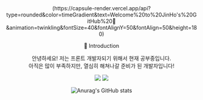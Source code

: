 <div align=center>
(https://capsule-render.vercel.app/api?type=rounded&color=timeGradient&text=Welcome%20to%20JinHo's%20GitHub%20👋&animation=twinkling&fontSize=40&fontAlignY=50&fontAlign=50&height=180)



🙌 Introduction<br>
<p>안녕하세요! 저는 프론트 개발자되기 위해서 현재 공부중입니다.<br>
아직은 많이 부족하지만, 열심히 해쳐나갈 준비가 된 개발자입니다!</p>

<img src="https://img.shields.io/badge/HTML-E34F26?style=flat-square&logo=HTML5&logoColor=white"/> <img src="https://img.shields.io/badge/GitHub-181717?style=flat-square&logo=github&logoColor=white"/>


![Anurag's GitHub stats](https://github-readme-stats.vercel.app/api?username=Jinhomun&show_icons=true&theme=dracula)
</div>
